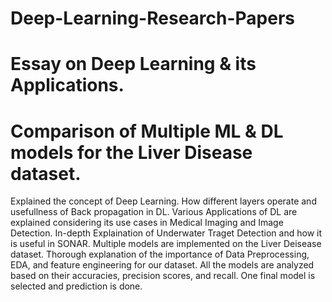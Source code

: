 # Deep-Learning-Research-Papers
# Essay on Deep Learning & its Applications.
# Comparison of Multiple ML & DL models for the Liver Disease dataset.
Explained the concept of Deep Learning. How different layers operate and usefullness of Back propagation in DL.
Various Applications of DL are explained considering its use cases in Medical Imaging and Image Detection.
In-depth Explaination of Underwater Traget Detection and how it is useful in SONAR.
Multiple models are implemented on the Liver Deisease dataset.
Thorough explanation of the importance of Data Preprocessing, EDA, and feature engineering for our dataset.
All the models are analyzed based on their accuracies, precision scores, and recall.
One final model is selected and prediction is done.

